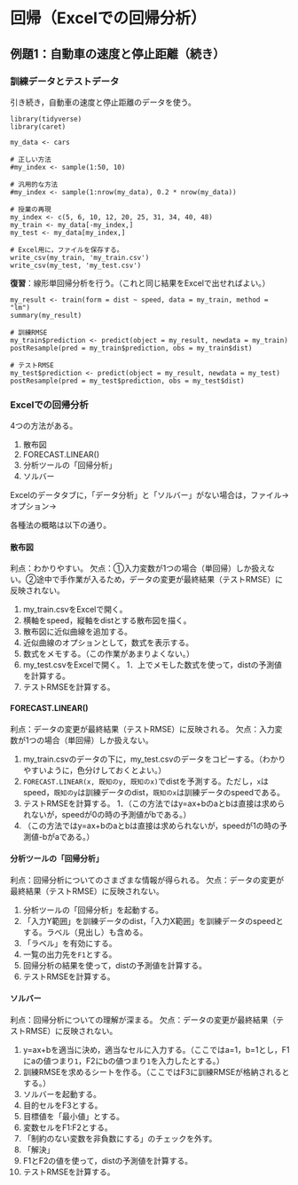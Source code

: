 # 回帰（Excelでの回帰分析）

## 例題1：⾃動⾞の速度と停⽌距離（続き）

### 訓練データとテストデータ

引き続き，⾃動⾞の速度と停⽌距離のデータを使う。

```{r}
library(tidyverse)
library(caret)

my_data <- cars

# 正しい方法
#my_index <- sample(1:50, 10)

# 汎用的な方法
#my_index <- sample(1:nrow(my_data), 0.2 * nrow(my_data))

# 授業の再現
my_index <- c(5, 6, 10, 12, 20, 25, 31, 34, 40, 48)
my_train <- my_data[-my_index,]
my_test <- my_data[my_index,]

# Excel用に，ファイルを保存する。
write_csv(my_train, 'my_train.csv')
write_csv(my_test, 'my_test.csv')
```

**復習**：線形単回帰分析を行う。（これと同じ結果をExcelで出せればよい。）

```{r}
my_result <- train(form = dist ~ speed, data = my_train, method = "lm")
summary(my_result)

# 訓練RMSE
my_train$prediction <- predict(object = my_result, newdata = my_train)
postResample(pred = my_train$prediction, obs = my_train$dist)
```

```{r}
# テストRMSE
my_test$prediction <- predict(object = my_result, newdata = my_test)
postResample(pred = my_test$prediction, obs = my_test$dist)
```

### Excelでの回帰分析

4つの方法がある。

1. 散布図
1. FORECAST.LINEAR()
1. 分析ツールの「回帰分析」
1. ソルバー

Excelのデータタブに，「データ分析」と「ソルバー」がない場合は，ファイル→オプション→

各種法の概略は以下の通り。

#### 散布図

利点：わかりやすい。
欠点：①入力変数が1つの場合（単回帰）しか扱えない。②途中で手作業が入るため，データの変更が最終結果（テストRMSE）に反映されない。

1. my_train.csvをExcelで開く。
1. 横軸をspeed，縦軸をdistとする散布図を描く。
1. 散布図に近似曲線を追加する。
1. 近似曲線のオプションとして，数式を表示する。
1. 数式をメモする。（この作業があまりよくない。）
1. my_test.csvをExcelで開く。
1．上でメモした数式を使って，distの予測値を計算する。
1. テストRMSEを計算する。

#### FORECAST.LINEAR()

利点：データの変更が最終結果（テストRMSE）に反映される。
欠点：入力変数が1つの場合（単回帰）しか扱えない。

1. my_train.csvのデータの下に，my_test.csvのデータをコピーする。（わかりやすいように，色分けしておくとよい。）
1. `FORECAST.LINEAR(x, 既知のy, 既知のx)`でdistを予測する。ただし，`x`はspeed，`既知のy`は訓練データのdist，`既知のx`は訓練データのspeedである。
1. テストRMSEを計算する。
1．（この方法ではy=ax+bのaとbは直接は求められないが，speedが0の時の予測値がbである。）
1. （この方法ではy=ax+bのaとbは直接は求められないが，speedが1の時の予測値-bがaである。）

#### 分析ツールの「回帰分析」

利点：回帰分析についてのさまざまな情報が得られる。
欠点：データの変更が最終結果（テストRMSE）に反映されない。

1. 分析ツールの「回帰分析」を起動する。
1. 「入力Y範囲」を訓練データのdist，「入力X範囲」を訓練データのspeedとする。ラベル（見出し）も含める。
1. 「ラベル」を有効にする。
1. 一覧の出力先を`F1`とする。
1. 回帰分析の結果を使って，distの予測値を計算する。
1. テストRMSEを計算する。

#### ソルバー

利点：回帰分析についての理解が深まる。
欠点：データの変更が最終結果（テストRMSE）に反映されない。

1. y=ax+bを適当に決め，適当なセルに入力する。（ここではa=1，b=1とし，F1にaの値つまり`1`，F2にbの値つまり`1`を入力したとする。）
1. 訓練RMSEを求めるシートを作る。（ここではF3に訓練RMSEが格納されるとする。）
1. ソルバーを起動する。
1. 目的セルをF3とする。
1. 目標値を「最小値」とする。
1. 変数セルをF1:F2とする。
1. 「制約のない変数を非負数にする」のチェックを外す。
1. 「解決」
1. F1とF2の値を使って，distの予測値を計算する。
1. テストRMSEを計算する。
